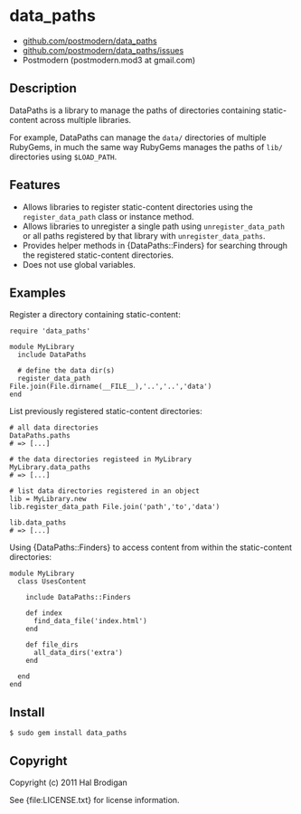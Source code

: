 # data_paths

* [github.com/postmodern/data_paths](http://github.com/postmodern/data_paths)
* [github.com/postmodern/data_paths/issues](http://github.com/postmodern/data_paths/issues)
* Postmodern (postmodern.mod3 at gmail.com)

## Description

DataPaths is a library to manage the paths of directories containing
static-content across multiple libraries.

For example, DataPaths can manage the `data/` directories of
multiple RubyGems, in much the same way RubyGems manages the paths of
`lib/` directories using `$LOAD_PATH`.

## Features

* Allows libraries to register static-content directories using the
  `register_data_path` class or instance method.
* Allows libraries to unregister a single path using
  `unregister_data_path` or all paths registered by that library with
  `unregister_data_paths`.
* Provides helper methods in {DataPaths::Finders} for searching through
  the registered static-content directories.
* Does not use global variables.

## Examples

Register a directory containing static-content:

    require 'data_paths'
    
    module MyLibrary
      include DataPaths
    
      # define the data dir(s)
      register_data_path File.join(File.dirname(__FILE__),'..','..','data')
    end

List previously registered static-content directories:

    # all data directories
    DataPaths.paths
    # => [...]

    # the data directories registeed in MyLibrary
    MyLibrary.data_paths
    # => [...]

    # list data directories registered in an object
    lib = MyLibrary.new
    lib.register_data_path File.join('path','to','data')

    lib.data_paths
    # => [...]

Using {DataPaths::Finders} to access content from within the
static-content directories:

    module MyLibrary
      class UsesContent
    
        include DataPaths::Finders
    
        def index
          find_data_file('index.html')
        end

        def file_dirs
          all_data_dirs('extra')
        end
    
      end
    end

## Install

    $ sudo gem install data_paths

## Copyright

Copyright (c) 2011 Hal Brodigan

See {file:LICENSE.txt} for license information.
